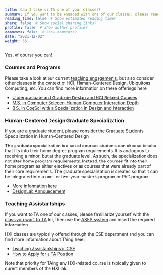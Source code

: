 ```yaml
---
title: Can I take or TA one of your classes?
summary: If you want to be engaged with one of our classes, please read here.
reading_time: false  # Show estimated reading time?
share: false  # Show social sharing links?
profile: false  # Show author profile?
comments: false  # Show comments?
date: "2021-12-02"
weight: 35
---
```

Yes, of course you can!


### Courses and Programs
Please take a look at our current [teaching engagements](/teaching), but also consider other classes in the context of HCI, Human-Centered Design, Ubiquitous Computing, etc. You can find more information on these offerings here:

- [Undergraduate and Graduate Design and HCI Related Courses](https://designlab.ucsd.edu/education/design-courses-at-ucsd/)
- [M.S. in Computer Sciecen, Human-Computer Interaction Depth](https://cse.ucsd.edu/graduate/degree-programs/ms-program/ms-2015-comp-standard#)
- [B.S. in CogSci with a Specialization in Design and Interaction](https://cogsci.ucsd.edu/undergraduates/major/design-interaction.html)


### Human-Centered Design Graduate Specialization
If you are a graduate student, please consider the Graduate Students Specialization in Human-Centered Design

The graduate specialization is a set of courses students can choose to take that fits into their home degree program requirements. It is analogous to receiving a minor, but at the graduate level. As such, the specialization does not alter home program requirements. Instead, the courses fit into their home program as either electives or as courses that were already part of their core requirements. The graduate specialization is created so that it can be integrated into a one- or two-year master’s program or PhD program

- [More information here](https://catalog.ucsd.edu/curric/dsgn-gr.html)
- [DesignLab Announcement](https://designlab.ucsd.edu/education/design-graduate-specialization/)

### Teaching Assistantships
If you want to TA one of our classes, please familiarize yourself with the [class you want to TA](/teaching) for, then  use the [ASES system](https://academicaffairs.ucsd.edu/Modules/ASES/Apply.aspx) and insert the required information.

HXI classes are typically offered through the CSE department and you can find more information about TAing here:

- [Teaching Assistantships in CSE](https://cse.ucsd.edu/graduate/financial-opportunities/teaching-assistantships)
- [How to Apply for a TA Position](https://cse.ucsd.edu/graduate/financial-opportunities/teaching-assistantships/applying-teaching-assistantship)

Note that priority for TAing any HXI-related course is typically given to curent members of the HXI lab.